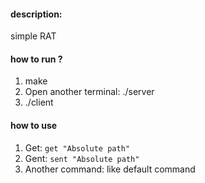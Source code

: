 #### description:
simple RAT
#### how to run ?
1. make
2. Open another terminal: ./server
3. ./client
#### how to use
1. Get: `get "Absolute path"`
2. Gent: `sent "Absolute path"`
3. Another command: like default command